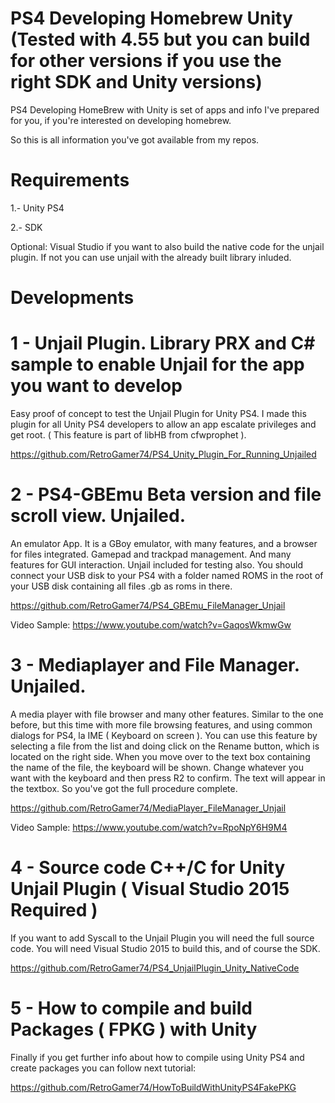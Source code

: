 # PS4 Developing Homebrew Unity (Tested with 4.55 but you can build for other versions if you use the right SDK and Unity versions)
PS4 Developing HomeBrew with Unity is set of apps and info I've prepared for you, if you're interested on developing homebrew.

So this is all information you've got available from my repos.

Requirements
============

1.- Unity PS4

2.- SDK

Optional: Visual Studio if you want to also build the native code for the unjail plugin. If not you can use unjail with the already built library inluded.


Developments
============

1 - Unjail Plugin. Library PRX and C# sample to enable Unjail for the app you want to develop
=========================================================================================

Easy proof of concept to test the Unjail Plugin for Unity PS4. I made this plugin for all Unity PS4 developers to allow an app escalate privileges and get root. ( This feature is part of libHB from cfwprophet ).

https://github.com/RetroGamer74/PS4_Unity_Plugin_For_Running_Unjailed

2 - PS4-GBEmu Beta version and file scroll view. Unjailed.
==========================================================

An emulator App. It is a GBoy emulator, with many features, and a browser for files integrated. Gamepad and trackpad management. And many features for GUI interaction. Unjail included for testing also. You should connect your USB disk to your PS4 with a folder named ROMS in the root of your USB disk containing all files .gb as roms in there.

https://github.com/RetroGamer74/PS4_GBEmu_FileManager_Unjail

Video Sample: https://www.youtube.com/watch?v=GaqosWkmwGw

3 - Mediaplayer and File Manager. Unjailed.
===========================================

A media player with file browser and many other features. Similar to the one before, but this time with more file browsing features, and using common dialogs for PS4, la IME ( Keyboard on screen ). You can use this feature by selecting a file from the list and doing click on the Rename button, which is located on the right side. When you move over to the text box containing the name of the file, the keyboard will be shown. Change whatever you want with the keyboard and then press R2 to confirm. The text will appear in the textbox. So you've got the full procedure complete.

https://github.com/RetroGamer74/MediaPlayer_FileManager_Unjail

Video Sample: https://www.youtube.com/watch?v=RpoNpY6H9M4

4 - Source code C++/C for Unity Unjail Plugin ( Visual Studio 2015 Required )
=============================================================================

If you want to add Syscall to the Unjail Plugin you will need the full source code. You will need Visual Studio 2015 to build this, and of course the SDK.

https://github.com/RetroGamer74/PS4_UnjailPlugin_Unity_NativeCode


5 - How to compile and build Packages ( FPKG ) with Unity
=========================================================

Finally if you get further info about how to compile using Unity PS4 and create packages you can follow next tutorial:

https://github.com/RetroGamer74/HowToBuildWithUnityPS4FakePKG
